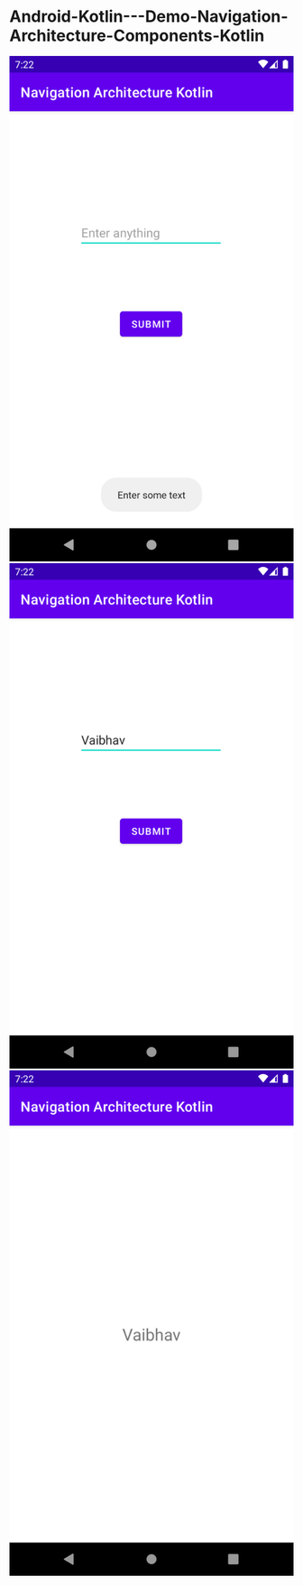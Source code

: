 # Android-Kotlin---Demo-Navigation-Architecture-Components-Kotlin

![1](https://github.com/VaibhavMojidra/Android-Kotlin---Demo-Navigation-Architecture-Components-Kotlin/blob/master/screenshots/1.png)
![2](https://github.com/VaibhavMojidra/Android-Kotlin---Demo-Navigation-Architecture-Components-Kotlin/blob/master/screenshots/2.png)
![3](https://github.com/VaibhavMojidra/Android-Kotlin---Demo-Navigation-Architecture-Components-Kotlin/blob/master/screenshots/3.png)
